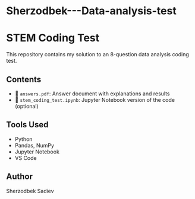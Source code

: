 # Sherzodbek---Data-analysis-test

# STEM Coding Test

This repository contains my solution to an 8-question data analysis coding test.

## Contents
- 📄 `answers.pdf`: Answer document with explanations and results
- 📓 `stem_coding_test.ipynb`: Jupyter Notebook version of the code (optional)

## Tools Used
- Python
- Pandas, NumPy
- Jupyter Notebook
- VS Code

## Author
Sherzodbek Sadiev
